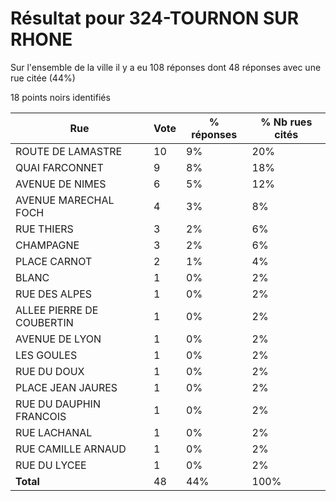 # Résultat pour 324-TOURNON SUR RHONE

Sur l'ensemble de la ville il y a eu 108 réponses dont 48 réponses avec une rue citée (44%)

18 points noirs identifiés

| Rue | Vote | % réponses | % Nb rues cités|
|-----|------|------------|----------------|
| ROUTE DE LAMASTRE | 10 | 9% | 20%|
| QUAI FARCONNET | 9 | 8% | 18%|
| AVENUE DE NIMES | 6 | 5% | 12%|
| AVENUE MARECHAL FOCH | 4 | 3% | 8%|
| RUE THIERS | 3 | 2% | 6%|
| CHAMPAGNE | 3 | 2% | 6%|
| PLACE CARNOT | 2 | 1% | 4%|
| BLANC | 1 | 0% | 2%|
| RUE DES ALPES | 1 | 0% | 2%|
| ALLEE PIERRE DE COUBERTIN | 1 | 0% | 2%|
| AVENUE DE LYON | 1 | 0% | 2%|
| LES GOULES | 1 | 0% | 2%|
| RUE DU DOUX | 1 | 0% | 2%|
| PLACE JEAN JAURES | 1 | 0% | 2%|
| RUE DU DAUPHIN FRANCOIS | 1 | 0% | 2%|
| RUE LACHANAL | 1 | 0% | 2%|
| RUE CAMILLE ARNAUD | 1 | 0% | 2%|
| RUE DU LYCEE | 1 | 0% | 2%|
| **Total** | 48 | 44% | 100%|
